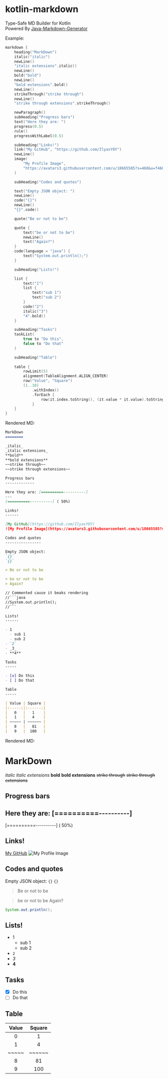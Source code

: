 # kotlin-markdown
Type-Safe MD Builder for Kotlin  
Powered By [Java-Markdown-Generator](https://github.com/Steppschuh/Java-Markdown-Generator)

Example:

```kotlin
markdown {
    heading("MarkDown")
    italic("italic")
    newLine()
    "italic extensions".italic()
    newLine()
    bold("bold")
    newLine()
    "bold extensions".bold()
    newLine()
    strikeThrough("strike through")
    newLine()
    "strike through extensions".strikeThrough()

    newParagraph()
    subHeading("Progress bars")
    text("Here they are: ")
    progress(0.5)
    rule()
    progressWithLabel(0.5)

    subHeading("Links!")
    link("My GitHub", "https://github.com/IlyasYOY")
    newLine()
    image(
        "My Profile Image",
        "https://avatars3.githubusercontent.com/u/18665585?s=460&u=f4668bb4e7de22085ade1fdf0f702a382667e461&v=4"
    )

    subHeading("Codes and quotes")

    text("Empty JSON object: ")
    newLine()
    code("{}")
    newLine()
    "{}".code()

    quote("Be or not to be")

    quote {
        text("be or not to be")
        newLine()
        text("Again?")
    }
    code(language = "java") {
        text("System.out.println();")
    }

    subHeading("Lists!")

    list {
        text("1")
        list {
            text("sub 1")
            text("sub 2")
        }
        code("2")
        italic("3")
        "4".bold()
    }

    subHeading("Tasks")
    taskList(
        true to "Do this",
        false to "Do that"
    )

    subHeading("Table")
    
    table {
        rowLimit(5)
        alignment(TableAlignment.ALIGN_CENTER)
        row("Value", "Square")
        (1..10)
            .withIndex()
            .forEach {
                row(it.index.toString(), (it.value * it.value).toString())
            }
    }
}
```

Rendered MD:

```markdown
MarkDown
========

_italic_
_italic extensions_
**bold**
**bold extensions**
~~strike through~~
~~strike through extensions~~

Progress bars
-------------

Here they are: [==========----------]
---
[==========----------] ( 50%)

Links!
------

[My GitHub](https://github.com/IlyasYOY)
![My Profile Image](https://avatars3.githubusercontent.com/u/18665585?s=460&u=f4668bb4e7de22085ade1fdf0f702a382667e461&v=4)

Codes and quotes
----------------

Empty JSON object: 
`{}`
`{}`

> Be or not to be

> be or not to be
> Again?

// Commented cause it beaks rendering
//```java 
//System.out.println();
//```

Lists!
------

- 1
  - sub 1
  - sub 2
- `2`
- _3_
- **4**

Tasks
-----

- [x] Do this
- [ ] Do that

Table
-----

| Value | Square |
|:-----:|:------:|
|   0   |   1    |
|   1   |   4    |
| ~~~~~ | ~~~~~~ |
|   8   |   81   |
|   9   |  100   |
```

Rendered MD:

MarkDown
========

_italic_
_italic extensions_
**bold**
**bold extensions**
~~strike through~~
~~strike through extensions~~

Progress bars
-------------

Here they are: [==========----------]
---
[==========----------] ( 50%)

Links!
------

[My GitHub](https://github.com/IlyasYOY)
![My Profile Image](https://avatars3.githubusercontent.com/u/18665585?s=460&u=f4668bb4e7de22085ade1fdf0f702a382667e461&v=4)

Codes and quotes
----------------

Empty JSON object: 
`{}`
`{}`

> Be or not to be

> be or not to be
> Again?

```java
System.out.println();
```

Lists!
------

- 1
  - sub 1
  - sub 2
- `2`
- _3_
- **4**

Tasks
-----

- [x] Do this
- [ ] Do that

Table
-----

| Value | Square |
|:-----:|:------:|
|   0   |   1    |
|   1   |   4    |
| ~~~~~ | ~~~~~~ |
|   8   |   81   |
|   9   |  100   |